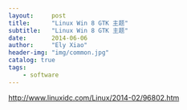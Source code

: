 ```yaml
---
layout:     post
title:      "Linux Win 8 GTK 主题"
subtitle:   "Linux Win 8 GTK 主题"
date:       2014-06-06
author:     "Ely Xiao"
header-img: "img/common.jpg"
catalog: true
tags:
    - software
---
```


http://www.linuxidc.com/Linux/2014-02/96802.htm
